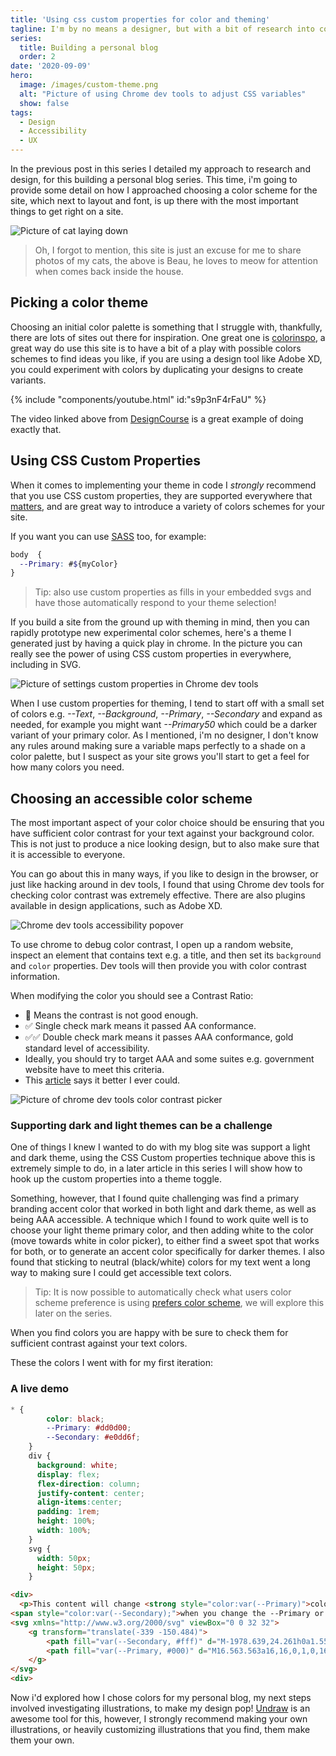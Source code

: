 ```yaml
---
title: 'Using css custom properties for color and theming'
tagline: I'm by no means a designer, but with a bit of research into color contrast and accessibility, making I was able to build out a design that I was happy with.
series:
  title: Building a personal blog
  order: 2
date: '2020-09-09'
hero:
  image: /images/custom-theme.png
  alt: "Picture of using Chrome dev tools to adjust CSS variables"
  show: false
tags:
  - Design
  - Accessibility
  - UX
---
```


In the previous post in this series I detailed my approach to research and design, for this building a personal blog series. This time, i'm going to provide some detail on how I approached choosing a color scheme for the site, which next to layout and font, is up there with the most important things to get right on a site.

![Picture of cat laying down](/images/beau_paint_me.jpg "Draw me like one of your french girls.")

> Oh, I forgot to mention, this site is just an excuse for me to share photos of my cats, the above is Beau, he loves to meow for attention when comes back inside the house.

## Picking a color theme
Choosing an initial color palette is something that I struggle with, thankfully, there are lots of sites out there for inspiration. One great one is [colorinspo](https://colorsinspo.com/), a great way do use this site is to have a bit of a play with possible colors schemes to find ideas you like, if you are using a design tool like Adobe XD, you could experiment with colors by duplicating your designs to create variants.

{% include "components/youtube.html" id:"s9p3nF4rFaU" %}

The video linked above from [DesignCourse](https://www.youtube.com/channel/UCVyRiMvfUNMA1UPlDPzG5Ow) is a great example of doing exactly that.

## Using CSS Custom Properties
When it comes to implementing your theme in code I *strongly* recommend that you use CSS custom properties, they are supported everywhere that [matters](https://caniuse.com/?search=css%20variables), and are great way to introduce a variety of colors schemes for your site.

If you want you can use [SASS](https://sass-lang.com/) too, for example:

```scss
body  {
  --Primary: #${myColor}
}
```

> Tip: also use custom properties as fills in your embedded svgs and have those automatically respond to your theme selection!

If you build a site from the ground up with theming in mind, then you can rapidly prototype new experimental color schemes, here's a theme I generated just by having a quick play in chrome. In the picture you can really see the power of using CSS custom properties in everywhere, including in SVG.

![Picture of settings custom properties in Chrome dev tools](/images/custom-theme.png "Experimenting with new color schemes is so easy if you use css custom properties.")

When I use custom properties for theming, I tend to start off with a small set of colors e.g. *--Text*, *--Background*, *--Primary*, *--Secondary* and expand as needed, for example you might want *--Primary50* which could be a darker variant of your primary color.
As I mentioned, i'm no designer, I don't know any rules around making sure a variable maps perfectly to a shade on a color palette, but I suspect as your site grows you'll start to get a feel for how many colors you need.

## Choosing an accessible color scheme

The most important aspect of your color choice should be ensuring that you have sufficient color contrast for your text against your background color.
This is not just to produce a nice looking design, but to also make sure that it is accessible to everyone.

You can go about this in many ways, if you like to design in the browser, or just like hacking around in dev tools, I found that using Chrome dev tools for checking color contrast was extremely effective. There are also plugins available in design applications, such as Adobe XD.

![Chrome dev tools accessibility popover](/images/chrome-accessibility-popover.png "Chrome recently added a new fantastic accessibility popover in into devtools when you hover over an element.")

To use chrome to debug color contrast, I open up a random website, inspect an element that contains text e.g. a title, and then set its `background` and `color` properties. Dev tools will then provide you with color contrast information.

When modifying the color you should see a Contrast Ratio:
- 🚫 Means the contrast is not good enough.
- ✅ Single check mark means it passed AA conformance.
- ✅✅ Double check mark means it passes AAA conformance, gold standard level of accessibility.
- Ideally, you should try to target AAA and some suites e.g. government website have to meet this criteria.
- This [article](https://web.dev/color-and-contrast-accessibility/) says it better I ever could.

![Picture of chrome dev tools color contrast picker](/images/bad-contrast.png "This is a terrible color choice, you want to get above the white lines in the color picker.")


### Supporting dark and light themes can be a challenge

One of things I knew I wanted to do with my blog site was support a light and dark theme, using the CSS Custom properties technique above this is extremely simple to do, in a later article in this series I will show how to hook up the custom properties into a theme toggle.

Something, however, that I found quite challenging was find a primary branding accent color that worked in both light and dark theme, as  well as being AAA accessible.
A technique which I found to work quite well is to choose your light theme primary color, and then adding white to the color (move towards white in color picker), to either find a sweet spot that works for both, or to generate an accent color  specifically for darker themes. I also found that sticking to neutral (black/white) colors for my text went a long way to making sure I could get accessible text colors.

> Tip: It is now possible to automatically check what users color scheme preference is using [prefers color scheme](https://caniuse.com/prefers-color-scheme), we will explore this later on the series.

 When you find colors you are happy with be sure to check them for sufficient contrast against  your text colors.

 These the colors I went with for my first iteration:

### A live demo

```css css-var-demo
* {
        color: black;
        --Primary: #dd0d00;
        --Secondary: #e0dd6f;
    }
    div {
      background: white;
      display: flex;
      flex-direction: column;
      justify-content: center;
      align-items:center;
      padding: 1rem;
      height: 100%;
      width: 100%;
    }
    svg {
      width: 50px;
      height: 50px;
    }
```
```html css-var-demo
<div>
  <p>This content will change <strong style="color:var(--Primary)">color</strong>
<span style="color:var(--Secondary);">when you change the --Primary or --Secondary</span></p>
<svg xmlns="http://www.w3.org/2000/svg" viewBox="0 0 32 32">
    <g transform="translate(-339 -150.484)">
        <path fill="var(--Secondary, #fff)" d="M-1978.639,24.261h0a1.555,1.555,0,0,1-1.555-1.551V9.291a1.555,1.555,0,0,1,1.555-1.551,1.527,1.527,0,0,1,.748.2l11.355,6.9a1.538,1.538,0,0,1,.793,1.362,1.526,1.526,0,0,1-.793,1.348l-11.355,6.516A1.52,1.52,0,0,1-1978.639,24.261Z" transform="translate(2329 150.484)"/>
        <path fill="var(--Primary, #000)" d="M16.563.563a16,16,0,1,0,16,16A16,16,0,0,0,16.563.563Zm7.465,17.548L12.672,24.627a1.551,1.551,0,0,1-2.3-1.355V9.853a1.552,1.552,0,0,1,2.3-1.355l11.355,6.9A1.553,1.553,0,0,1,24.027,18.111Z" transform="translate(338.438 149.922)" />
    </g>
</svg>
<div>
```

 Now i'd explored how I chose colors for my personal blog, my next steps involved investigating illustrations, to make my design pop! [Undraw](https://undraw.co/) is an awesome tool for this, however, I strongly recommend making your own illustrations, or heavily customizing illustrations that you find, them make them your own.
